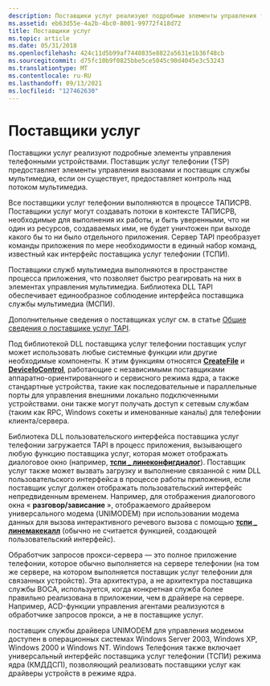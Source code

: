 ```yaml
---
description: Поставщики услуг реализуют подробные элементы управления телефонными устройствами. Поставщик услуг телефонии (TSP) предоставляет элементы управления вызовами и поставщик службы мультимедиа, если он существует, предоставляет контроль над потоком мультимедиа.
ms.assetid: eb63d55e-4a2b-4bc0-8001-99772f418d72
title: Поставщики услуг
ms.topic: article
ms.date: 05/31/2018
ms.openlocfilehash: 424c11d5b99af7440835e8822a5631e1b36f48cb
ms.sourcegitcommit: d75fc10b9f0825bbe5ce5045c90d4045e3c53243
ms.translationtype: MT
ms.contentlocale: ru-RU
ms.lasthandoff: 09/13/2021
ms.locfileid: "127462630"
---
```

# <a name="service-providers"></a>Поставщики услуг

Поставщики услуг реализуют подробные элементы управления телефонными устройствами. Поставщик услуг телефонии (TSP) предоставляет элементы управления вызовами и поставщик службы мультимедиа, если он существует, предоставляет контроль над потоком мультимедиа.

Все поставщики услуг телефонии выполняются в процессе ТАПИСРВ. Поставщики услуг могут создавать потоки в контексте ТАПИСРВ, необходимые для выполнения их работы, и быть уверенными, что ни один из ресурсов, создаваемых ими, не будет уничтожен при выходе какого бы то ни было отдельного приложения. Сервер TAPI преобразует команды приложения по мере необходимости в единый набор команд, известный как интерфейс поставщика услуг телефонии (ТСПИ).

Поставщики служб мультимедиа выполняются в пространстве процесса приложения, что позволяет быстро реагировать на них в элементах управления мультимедиа. Библиотека DLL TAPI обеспечивает единообразное соблюдение интерфейса поставщика службы мультимедиа (МСПИ).

Дополнительные сведения о поставщиках услуг см. в статье [Общие сведения о поставщике услуг TAPI](./tapi-service-provider-overview.md).

Под библиотекой DLL поставщика услуг телефонии поставщик услуг может использовать любые системные функции или другие необходимые компоненты. К этим функциям относятся [**CreateFile**](/windows/desktop/api/fileapi/nf-fileapi-createfilea) и [**DeviceIoControl**](/windows/desktop/api/ioapiset/nf-ioapiset-deviceiocontrol), работающие с независимыми поставщиками аппаратно-ориентированного и сервисного режима ядра, а также стандартные устройства, такие как последовательные и параллельные порты для управления внешними локально подключенными устройствами. они также могут получать доступ к сетевым службам (таким как RPC, Windows сокеты и именованные каналы) для телефонии клиента/сервера.

Библиотека DLL пользовательского интерфейса поставщика услуг телефонии загружается TAPI в процесс приложения, вызывающего любую функцию поставщика услуг, которая может отображать диалоговое окно (например, [**тспи \_ линеконфигдиалог**](/windows/win32/api/tspi/nf-tspi-tspi_lineconfigdialog)). Поставщик услуг также может вызвать загрузку и выполнение связанной с ним DLL пользовательского интерфейса в процессе работы приложения, если поставщик услуг должен отображать пользовательский интерфейс непредвиденным временем. Например, для отображения диалогового окна « **разговор/зависание** », отображаемого драйвером универсального модема (UNIMODEM) при использовании модема данных для вызова интерактивного речевого вызова с помощью [**тспи \_ линемакекалл**](/windows/win32/api/tspi/nf-tspi-tspi_linemakecall) (обычно не считается функцией, создающей пользовательский интерфейс).

Обработчик запросов прокси-сервера — это полное приложение телефонии, которое обычно выполняется на сервере телефонии (на том же сервере, на котором выполняется поставщик услуг телефонии для связанных устройств). Эта архитектура, а не архитектура поставщика службы ВОСА, используется, когда конкретная служба более правильно реализована в приложении, чем в драйвере на сервере. Например, ACD-функции управления агентами реализуются в обработчике запросов прокси, а не в поставщике услуг.

поставщик службы драйвера UNIMODEM для управления модемом доступен в операционных системах Windows Server 2003, Windows XP, Windows 2000 и Windows NT. Windows Телефония также включает универсальный интерфейс поставщика услуг телефонии (ТСПИ) режима ядра (КМДДСП), позволяющий реализовать поставщики услуг как драйверы устройств в режиме ядра.

 

 
